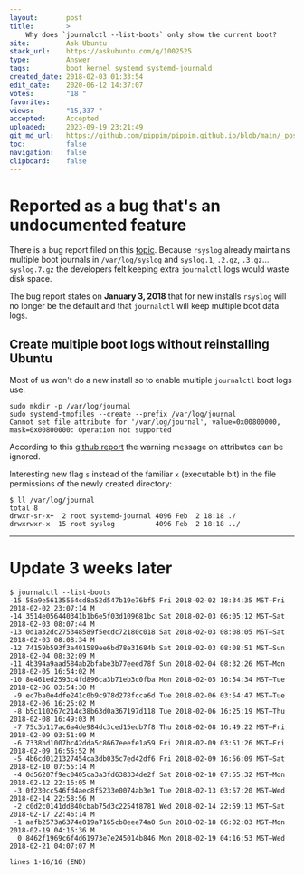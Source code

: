 ```yaml
---
layout:       post
title:        >
    Why does `journalctl --list-boots` only show the current boot?
site:         Ask Ubuntu
stack_url:    https://askubuntu.com/q/1002525
type:         Answer
tags:         boot kernel systemd systemd-journald
created_date: 2018-02-03 01:33:54
edit_date:    2020-06-12 14:37:07
votes:        "18 "
favorites:    
views:        "15,337 "
accepted:     Accepted
uploaded:     2023-09-19 23:21:49
git_md_url:   https://github.com/pippim/pippim.github.io/blob/main/_posts/2018/2018-02-03-Why-does-_journalctl-list-boots_-only-show-the-current-boot_.md
toc:          false
navigation:   false
clipboard:    false
---
```


# Reported as a bug that's an undocumented feature

There is a bug report filed on this [topic][1]. Because `rsyslog` already maintains multiple boot journals in `/var/log/syslog` and `syslog.1`, `.2.gz`, `.3.gz`... `syslog.7.gz` the developers felt keeping extra `journalctl` logs would waste disk space.

The bug report states on **January 3, 2018** that for new installs `rsyslog` will no longer be the default and that `journalctl` will keep multiple boot data logs.

## Create multiple boot logs without reinstalling Ubuntu

Most of us won't do a new install so to enable multiple `journalctl` boot logs use:

``` 
sudo mkdir -p /var/log/journal
sudo systemd-tmpfiles --create --prefix /var/log/journal
Cannot set file attribute for '/var/log/journal', value=0x00800000, mask=0x00800000: Operation not supported
```

According to this [github report][2] the warning message on attributes can be ignored.

Interesting new flag `s` instead of the familiar `x` (executable bit) in the file permissions of the newly created directory:

``` 
$ ll /var/log/journal
total 8
drwxr-sr-x+  2 root systemd-journal 4096 Feb  2 18:18 ./
drwxrwxr-x  15 root syslog          4096 Feb  2 18:18 ../
```


----------

# Update 3 weeks later

``` 
$ journalctl --list-boots
-15 58a9e56135564cd8a52d547b19e76bf5 Fri 2018-02-02 18:34:35 MST—Fri 2018-02-02 23:07:14 M
-14 3514e056440341b1b6e5f03d109681bc Sat 2018-02-03 06:05:12 MST—Sat 2018-02-03 08:07:44 M
-13 0d1a32dc275348589f5ecdc72180c018 Sat 2018-02-03 08:08:05 MST—Sat 2018-02-03 08:08:34 M
-12 74159b593f3a401589ee6bd78e31684b Sat 2018-02-03 08:08:51 MST—Sun 2018-02-04 08:32:09 M
-11 4b394a9aad584ab2bfabe3b77eeed78f Sun 2018-02-04 08:32:26 MST—Mon 2018-02-05 16:54:02 M
-10 8e461ed2593c4fd896ca3b71eb3c0fba Mon 2018-02-05 16:54:34 MST—Tue 2018-02-06 03:54:30 M
 -9 ec7ba0e4dfe241c0b9c978d278fcca6d Tue 2018-02-06 03:54:47 MST—Tue 2018-02-06 16:25:02 M
 -8 b5c110267c214c38b63d0a367197d118 Tue 2018-02-06 16:25:19 MST—Thu 2018-02-08 16:49:03 M
 -7 75c3b117ac6a4de984dc3ced15edb7f8 Thu 2018-02-08 16:49:22 MST—Fri 2018-02-09 03:51:09 M
 -6 7338bd1007bc42dda5c8667eeefe1a59 Fri 2018-02-09 03:51:26 MST—Fri 2018-02-09 16:55:52 M
 -5 4b6cd0121327454ca3db035c7ed42df6 Fri 2018-02-09 16:56:09 MST—Sat 2018-02-10 07:55:14 M
 -4 0d56207f9ec0405ca3a3fd638334de2f Sat 2018-02-10 07:55:32 MST—Mon 2018-02-12 22:16:05 M
 -3 0f230cc546fd4aec8f5233e0074ab3e1 Tue 2018-02-13 03:57:20 MST—Wed 2018-02-14 22:58:56 M
 -2 c0d2c0141dd840cbab75d3c2254f8781 Wed 2018-02-14 22:59:13 MST—Sat 2018-02-17 22:46:14 M
 -1 aafb2573a6374e019a7165cb8eee74a0 Sun 2018-02-18 06:02:03 MST—Mon 2018-02-19 04:16:36 M
  0 8462f1969c6f4d61973e7e245014b846 Mon 2018-02-19 04:16:53 MST—Wed 2018-02-21 04:07:07 M
```
`lines 1-16/16 (END)`


  [1]: https://bugs.launchpad.net/ubuntu/+source/systemd/+bug/1618188
  [2]: https://github.com/systemd/systemd/issues/5607


